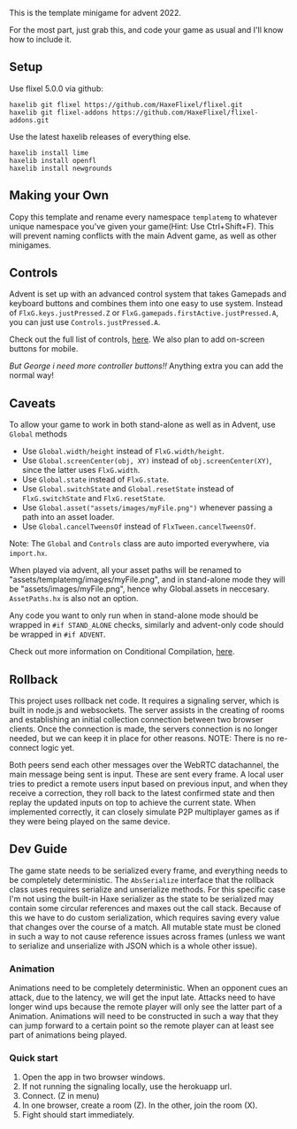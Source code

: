 This is the template minigame for advent 2022.

For the most part, just grab this,
and code your game as usual and I'll know how to include it.

## Setup

Use flixel 5.0.0 via github:
```
haxelib git flixel https://github.com/HaxeFlixel/flixel.git
haxelib git flixel-addons https://github.com/HaxeFlixel/flixel-addons.git
```
Use the latest haxelib releases of everything else.
```
haxelib install lime
haxelib install openfl
haxelib install newgrounds
```

## Making your Own
Copy this template and rename every namespace `templatemg` to whatever unique namespace you've
given your game(Hint: Use Ctrl+Shift+F). This will prevent naming conflicts with the main Advent game, as well as other
minigames.

## Controls
Advent is set up with an advanced control system that takes Gamepads and keyboard buttons and
combines them into one easy to use system. Instead of `FlxG.keys.justPressed.Z` or
`FlxG.gamepads.firstActive.justPressed.A`, you can just use `Controls.justPressed.A`.

Check out the full list of controls, [here](https://github.com/BrandyBuizel/Advent2022/blob/main/source/ui/Controls.hx#L53-L77).
We also plan to add on-screen buttons for mobile.

*But George i need more controller buttons!!*
Anything extra you can add the normal way!

## Caveats
To allow your game to work in both stand-alone as well as in Advent, use `Global` methods
- Use `Global.width/height` instead of `FlxG.width/height`.
- Use `Global.screenCenter(obj, XY)` instead of `obj.screenCenter(XY)`, since the latter uses `FlxG.width`.
- Use `Global.state` instead of `FlxG.state`.
- Use `Global.switchState` and `Global.resetState` instead of `FlxG.switchState` and `FlxG.resetState`.
- Use `Global.asset("assets/images/myFile.png")` whenever passing a path into an asset loader.
- Use `Global.cancelTweensOf` instead of `FlxTween.cancelTweensOf`.

Note: The `Global` and `Controls` class are auto imported everywhere, via `import.hx`.

When played via advent, all your asset paths will be renamed to "assets/templatemg/images/myFile.png",
and in stand-alone mode they will be "assets/images/myFile.png", hence why Global.assets in neccesary.
`AssetPaths.hx` is also not an option.

Any code you want to only run when in stand-alone mode should be wrapped in `#if STAND_ALONE` checks,
similarly and advent-only code should be wrapped in `#if ADVENT`.

Check out more information on Conditional Compilation, [here](https://haxe.org/manual/lf-condition-compilation.html).

## Rollback

This project uses rollback net code. It requires a signaling server, which is built in node.js and websockets. The server assists in the creating of rooms and establishing an initial collection connection between two browser clients. Once the connection is made, the servers connection is no longer needed, but we can keep it in place for other reasons. NOTE: There is no re-connect logic yet.

Both peers send each other messages over the WebRTC datachannel, the main message being sent is input. These are sent every frame. A local user tries to predict a remote users input based on previous input, and when they receive a correction, they roll back to the latest confirmed state and then replay the updated inputs on top to achieve the current state. When implemented correctly, it can closely simulate P2P multiplayer games as if they were being played on the same device.

## Dev Guide

The game state needs to be serialized every frame, and everything needs to be completely deterministic. The `AbsSerialize` interface that the rollback class uses requires serialize and unserialize methods. For this specific case I'm not using the built-in Haxe serializer as the state to be serialized may contain some circular references and maxes out the call stack. Because of this we have to do custom serialization, which requires saving every value that changes over the course of a match. All mutable state must be cloned in such a way to not cause reference issues across frames (unless we want to serialize and unserialize with JSON which is a whole other issue).

### Animation

Animations need to be completely deterministic. When an opponent cues an attack, due to the latency, we will get the input late. Attacks need to have longer wind ups because the remote player will only see the latter part of a Animation. Animations will need to be constructed in such a way that they can jump forward to a certain point so the remote player can at least see part of animations being played.

### Quick start

1. Open the app in two browser windows.
2. If not running the signaling locally, use the herokuapp url.
3. Connect. (Z in menu)
4. In one browser, create a room (Z). In the other, join the room (X).
5. Fight should start immediately.
